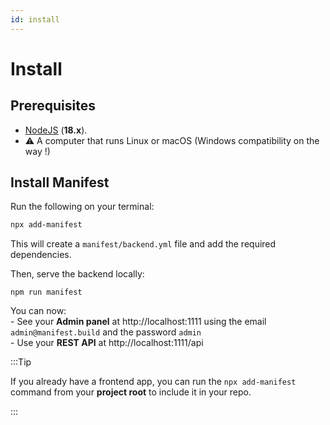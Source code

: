 ```yaml
---
id: install
---
```


# Install

## Prerequisites

- [NodeJS](https://nodejs.org/en/) (**18.x**).
- ⚠ A computer that runs Linux or macOS (Windows compatibility on the way !)

## Install Manifest

Run the following on your terminal:

```bash
npx add-manifest
```

This will create a `manifest/backend.yml` file and add the required dependencies.

Then, serve the backend locally:

```
npm run manifest
```

You can now:
<br/> - See your **Admin panel** at http://localhost:1111 using the email `admin@manifest.build` and the password `admin`
<br/> - Use your **REST API** at http://localhost:1111/api

:::Tip

If you already have a frontend app, you can run the `npx add-manifest` command from your **project root** to include it in your repo.

:::
